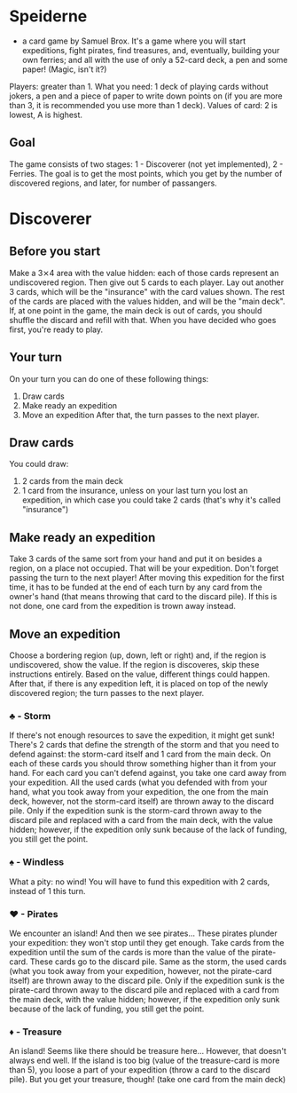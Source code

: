 # Speiderne
- a card game by Samuel Brox.
It's a game where you will start expeditions, fight pirates, find treasures, and, eventually, building your own ferries; and all with the use of only a 52-card deck, a pen and some paper! (Magic, isn't it?)

Players: greater than 1.
What you need: 1 deck of playing cards without jokers, a pen and a piece of paper to write down points on (if you are more than 3, it is recommended you use more than 1 deck).
Values of card: 2 is lowest, A is highest.

## Goal
The game consists of two stages: 1 - Discoverer (not yet implemented), 2 - Ferries. The goal is to get the most points, which you get by the number of discovered regions, and later, for number of passangers.
# Discoverer
## Before you start
Make a 3⨯4 area with the value hidden: each of those cards represent an undiscovered region. Then give out 5 cards to each player. Lay out another 3 cards, which will be the "insurance" with the card values shown. The rest of the cards are placed with the values hidden, and will be the "main deck". If, at one point in the game, the main deck is out of cards, you should shuffle the discard and refill with that. When you have decided who goes first, you're ready to play.
## Your turn
On your turn you can do one of these following things:
1. Draw cards
2. Make ready an expedition
3. Move an expedition
After that, the turn passes to the next player.
## Draw cards
You could draw:
1. 2 cards from the main deck
2. 1 card from the insurance, unless on your last turn you lost an expedition, in which case you could take 2 cards (that's why it's called "insurance")
## Make ready an expedition
Take 3 cards of the same sort from your hand and put it on besides a region, on a place not occupied. That will be your expedition. Don't forget passing the turn to the next player! After moving this expedition for the first time, it has to be funded at the end of each turn by any card from the owner's hand (that means throwing that card to the discard pile). If this is not done, one card from the expedition is trown away instead.
## Move an expedition
Choose a bordering region (up, down, left or right) and, if the region is undiscovered, show the value. If the region is discoveres, skip these instructions entirely. Based on the value, different things could happen. After that, if there is any expedition left, it is placed on top of the newly discovered region; the turn passes to the next player.
### ♣ - Storm
If there's not enough resources to save the expedition, it might get sunk! There's 2 cards that define the strength of the storm and that you need to defend against: the storm-card itself and 1 card from the main deck. On each of these cards you should throw something higher than it from your hand. For each card you can't defend against, you take one card away from your expedition. All the used cards (what you defended with from your hand, what you took away from your expedition, the one from the main deck, however, not the storm-card itself) are thrown away to the discard pile. Only if the expedition sunk is the storm-card thrown away to the discard pile and replaced with a card from the main deck, with the value hidden; however, if the expedition only sunk because of the lack of funding, you still get the point.
### ♠ - Windless
What a pity: no wind! You will have to fund this expedition with 2 cards, instead of 1 this turn.
### ♥ - Pirates
We encounter an island! And then we see pirates... These pirates plunder your expedition: they won't stop until they get enough. Take cards from the expedition until the sum of the cards is more than the value of the pirate-card. These cards go to the discard pile. Same as the storm, the used cards (what you took away from your expedition, however, not the pirate-card itself) are thrown away to the discard pile. Only if the expedition sunk is the pirate-card thrown away to the discard pile and replaced with a card from the main deck, with the value hidden; however, if the expedition only sunk because of the lack of funding, you still get the point.
### ♦ - Treasure
An island! Seems like there should be treasure here... However, that doesn't always end well. If the island is too big (value of the treasure-card is more than 5), you loose a part of your expedition (throw a card to the discard pile). But you get your treasure, though! (take one card from the main deck)
